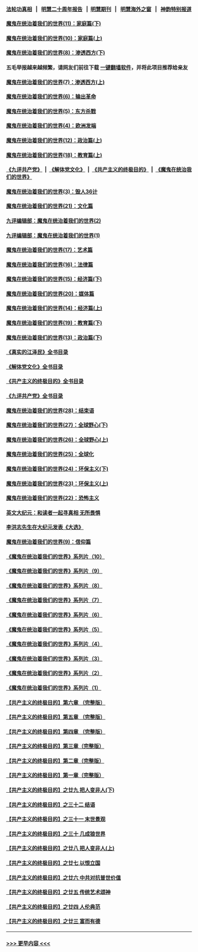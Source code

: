 #### [法轮功真相](https://github.com/gfw-breaker/truth/blob/master/README.md?t=0) &nbsp;&nbsp;|&nbsp;&nbsp; [明慧二十周年报告](https://github.com/gfw-breaker/mh-reports/blob/master/README.md?t=0) &nbsp;&nbsp;|&nbsp;&nbsp;[明慧期刊](https://github.com/gfw-breaker/mh-qikan) &nbsp;&nbsp;|&nbsp;&nbsp; [明慧海外之窗](https://github.com/gfw-breaker/mh-news/blob/master/README.md?t=0) &nbsp;&nbsp;|&nbsp;&nbsp; [神韵特别报道](https://github.com/gfw-breaker/mh-news/blob/master/shenyun.md?t=0)
#### [魔鬼在统治着我们的世界(11)：家庭篇(下)](../pages/nsc422/n10440961.md?t=11200826) 
#### [魔鬼在统治着我们的世界(10)：家庭篇(上)](../pages/nsc422/n10435448.md?t=11200826) 
#### [魔鬼在统治着我们的世界(8)：渗透西方(下)](../pages/nsc422/n10429603.md?t=11200826) 
#### 五毛举报越来越频繁，请网友们前往下载 [一键翻墙软件](https://github.com/gfw-breaker/ssr-accounts)，并将此项目推荐给亲友
#### [魔鬼在统治着我们的世界(7)：渗透西方(上)](../pages/nsc422/n10426013.md?t=11200826) 
#### [魔鬼在统治着我们的世界(6)：输出革命](../pages/nsc422/n10421536.md?t=11200826) 
#### [魔鬼在统治着我们的世界(5)：东方杀戮](../pages/nsc422/n10417707.md?t=11200826) 
#### [魔鬼在统治着我们的世界(4)：欧洲发端](../pages/nsc422/n10414890.md?t=11200826) 
#### [魔鬼在统治着我们的世界(12)：政治篇(上)](../pages/nsc422/n10444576.md?t=11200826) 
#### [魔鬼在统治着我们的世界(18)：教育篇(上)](../pages/nsc422/n10526970.md?t=11200826) 
#### [《九评共产党》](https://github.com/begood0513/9ping.md/blob/master/README.md) &nbsp;|&nbsp; [《解体党文化》](../../../../jtdwh.md/blob/master/README.md)  &nbsp;|&nbsp; [《共产主义的终极目的》](../../../../gczydzjmd.md/blob/master/README.md) &nbsp;|&nbsp; [《魔鬼在统治我们的世界》](../../../../mgztzwmdsj.md/blob/master/README.md) 
#### [魔鬼在统治着我们的世界(3)：毁人36计](../pages/nsc422/n10411583.md?t=11200826) 
#### [魔鬼在统治着我们的世界(21)：文化篇](../pages/nsc422/n10597706.md?t=11200826) 
#### [九评编辑部：魔鬼在统治着我们的世界(2)](../pages/nsc422/n10410036.md?t=11200826) 
#### [九评编辑部：魔鬼在统治着我们的世界(1)](../pages/nsc422/n10406825.md?t=11200826) 
#### [魔鬼在统治着我们的世界(17)：艺术篇](../pages/nsc422/n10499093.md?t=11200826) 
#### [魔鬼在统治着我们的世界(16)：法律篇](../pages/nsc422/n10485969.md?t=11200826) 
#### [魔鬼在统治着我们的世界(15)：经济篇(下)](../pages/nsc422/n10469975.md?t=11200826) 
#### [魔鬼在统治着我们的世界(20)：媒体篇](../pages/nsc422/n10586579.md?t=11200826) 
#### [魔鬼在统治着我们的世界(14)：经济篇(上)](../pages/nsc422/n10457370.md?t=11200826) 
#### [魔鬼在统治着我们的世界(19)：教育篇(下)](../pages/nsc422/n10564808.md?t=11200826) 
#### [魔鬼在统治着我们的世界(13)：政治篇(下)](../pages/nsc422/n10448270.md?t=11200826) 
#### [《真实的江泽民》全书目录](../pages/nsc422/n13721399.md?t=11200826) 
#### [《解体党文化》全书目录](../pages/nsc422/n13721157.md?t=11200826) 
#### [《共产主义的终极目的》全书目录](../pages/nsc422/n13721048.md?t=11200826) 
#### [《九评共产党》全书目录](../pages/nsc422/n13708085.md?t=11200826) 
#### [魔鬼在统治着我们的世界(28)：结束语](../pages/nsc422/n10936246.md?t=11200826) 
#### [魔鬼在统治着我们的世界(27)：全球野心(下)](../pages/nsc422/n10928319.md?t=11200826) 
#### [魔鬼在统治着我们的世界(26)：全球野心(上)](../pages/nsc422/n10900318.md?t=11200826) 
#### [魔鬼在统治着我们的世界(25)：全球化](../pages/nsc422/n10788205.md?t=11200826) 
#### [魔鬼在统治着我们的世界(24)：环保主义(下)](../pages/nsc422/n10695307.md?t=11200826) 
#### [魔鬼在统治着我们的世界(23)：环保主义(上)](../pages/nsc422/n10688613.md?t=11200826) 
#### [魔鬼在统治着我们的世界(22)：恐怖主义](../pages/nsc422/n10614727.md?t=11200826) 
#### [英文大纪元：和读者一起寻真相 无所畏惧](../pages/nsc422/n12542027.md?t=11200826) 
#### [李洪志先生在大纪元发表《大选》](../pages/nsc422/n12534746.md?t=11200826) 
#### [魔鬼在统治着我们的世界(9)：信仰篇](../pages/nsc422/n10432159.md?t=11200826) 
#### [《魔鬼在统治着我们的世界》系列片（10）](../pages/nsc422/n12292670.md?t=11200826) 
#### [《魔鬼在统治着我们的世界》系列片（9）](../pages/nsc422/n12290859.md?t=11200826) 
#### [《魔鬼在统治着我们的世界》系列片（8）](../pages/nsc422/n12287445.md?t=11200826) 
#### [《魔鬼在统治着我们的世界》系列片（7）](../pages/nsc422/n12283425.md?t=11200826) 
#### [《魔鬼在统治着我们的世界》系列片（6）](../pages/nsc422/n12282314.md?t=11200826) 
#### [《魔鬼在统治着我们的世界》系列片（5）](../pages/nsc422/n12281419.md?t=11200826) 
#### [《魔鬼在统治着我们的世界》系列片（4）](../pages/nsc422/n12274024.md?t=11200826) 
#### [《魔鬼在统治着我们的世界》系列片（3）](../pages/nsc422/n12271322.md?t=11200826) 
#### [《魔鬼在统治着我们的世界》系列片（2）](../pages/nsc422/n12269049.md?t=11200826) 
#### [《魔鬼在统治着我们的世界》系列片（1）](../pages/nsc422/n12267575.md?t=11200826) 
#### [【共产主义的终极目的】第六章 （完整版）](../pages/nsc422/n11428913.md?t=11200826) 
#### [【共产主义的终极目的】第五章 （完整版）](../pages/nsc422/n11428912.md?t=11200826) 
#### [【共产主义的终极目的】第四章 （完整版）](../pages/nsc422/n11428907.md?t=11200826) 
#### [【共产主义的终极目的】第三章（完整版）](../pages/nsc422/n11428848.md?t=11200826) 
#### [【共产主义的终极目的】第二章（完整版）](../pages/nsc422/n11428831.md?t=11200826) 
#### [【共产主义的终极目的】第一章（完整版）](../pages/nsc422/n11417651.md?t=11200826) 
#### [【共产主义的终极目的】之廿九 把人变非人(下)](../pages/nsc422/n11344140.md?t=11200826) 
#### [【共产主义的终极目的】之三十二 结语](../pages/nsc422/n11360535.md?t=11200826) 
#### [【共产主义的终极目的】之三十一 末世景观](../pages/nsc422/n11351129.md?t=11200826) 
#### [【共产主义的终极目的】之三十 几成狼世界](../pages/nsc422/n11348280.md?t=11200826) 
#### [【共产主义的终极目的】之廿八 把人变非人(上)](../pages/nsc422/n11340492.md?t=11200826) 
#### [【共产主义的终极目的】之廿七 以恨立国](../pages/nsc422/n11336944.md?t=11200826) 
#### [【共产主义的终极目的】之廿六 中共对抗普世价值](../pages/nsc422/n11324785.md?t=11200826) 
#### [【共产主义的终极目的】之廿五 传统艺术颂神](../pages/nsc422/n11296396.md?t=11200826) 
#### [【共产主义的终极目的】之廿四 人伦典范](../pages/nsc422/n11296397.md?t=11200826) 
#### [【共产主义的终极目的】之廿三 富而有德](../pages/nsc422/n11283598.md?t=11200826) 

----
#### [ >>> 更早内容 <<< ](../indexes/nsc422-earlier.md)
